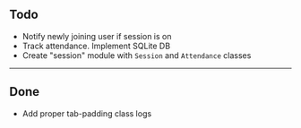 Todo
----
* Notify newly joining user if session is on
* Track attendance. Implement SQLite DB
* Create "session" module with `Session` and `Attendance` classes

----

Done
----
* Add proper tab-padding class logs